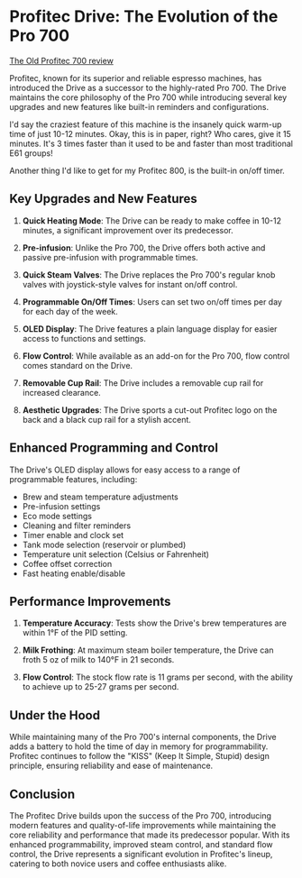 # Profitec Drive: The Evolution of the Pro 700

[The Old Profitec 700 review](/machines/profitec-pro-700/)

Profitec, known for its superior and reliable espresso machines, has introduced the Drive as a successor to the highly-rated Pro 700. The Drive maintains the core philosophy of the Pro 700 while introducing several key upgrades and new features like built-in reminders and configurations.

I'd say the craziest feature of this machine is the insanely quick
warm-up time of just 10-12 minutes. Okay, this is in paper, right? Who
cares, give it 15 minutes. It's 3 times faster than it used to be and
faster than most traditional E61 groups!

Another thing I'd like to get for my Profitec 800, is the built-in
on/off timer.

## Key Upgrades and New Features

1. **Quick Heating Mode**: The Drive can be ready to make coffee in 10-12 minutes, a significant improvement over its predecessor.

2. **Pre-infusion**: Unlike the Pro 700, the Drive offers both active and passive pre-infusion with programmable times.

3. **Quick Steam Valves**: The Drive replaces the Pro 700's regular knob valves with joystick-style valves for instant on/off control.

4. **Programmable On/Off Times**: Users can set two on/off times per day for each day of the week.

5. **OLED Display**: The Drive features a plain language display for easier access to functions and settings.

6. **Flow Control**: While available as an add-on for the Pro 700, flow control comes standard on the Drive.

7. **Removable Cup Rail**: The Drive includes a removable cup rail for increased clearance.

8. **Aesthetic Upgrades**: The Drive sports a cut-out Profitec logo on the back and a black cup rail for a stylish accent.

## Enhanced Programming and Control

The Drive's OLED display allows for easy access to a range of programmable features, including:

- Brew and steam temperature adjustments
- Pre-infusion settings
- Eco mode settings
- Cleaning and filter reminders
- Timer enable and clock set
- Tank mode selection (reservoir or plumbed)
- Temperature unit selection (Celsius or Fahrenheit)
- Coffee offset correction
- Fast heating enable/disable

## Performance Improvements

1. **Temperature Accuracy**: Tests show the Drive's brew temperatures are within 1°F of the PID setting.

2. **Milk Frothing**: At maximum steam boiler temperature, the Drive can froth 5 oz of milk to 140°F in 21 seconds.

3. **Flow Control**: The stock flow rate is 11 grams per second, with the ability to achieve up to 25-27 grams per second.

## Under the Hood

While maintaining many of the Pro 700's internal components, the Drive adds a battery to hold the time of day in memory for programmability. Profitec continues to follow the "KISS" (Keep It Simple, Stupid) design principle, ensuring reliability and ease of maintenance.

## Conclusion

The Profitec Drive builds upon the success of the Pro 700, introducing modern features and quality-of-life improvements while maintaining the core reliability and performance that made its predecessor popular. With its enhanced programmability, improved steam control, and standard flow control, the Drive represents a significant evolution in Profitec's lineup, catering to both novice users and coffee enthusiasts alike.

